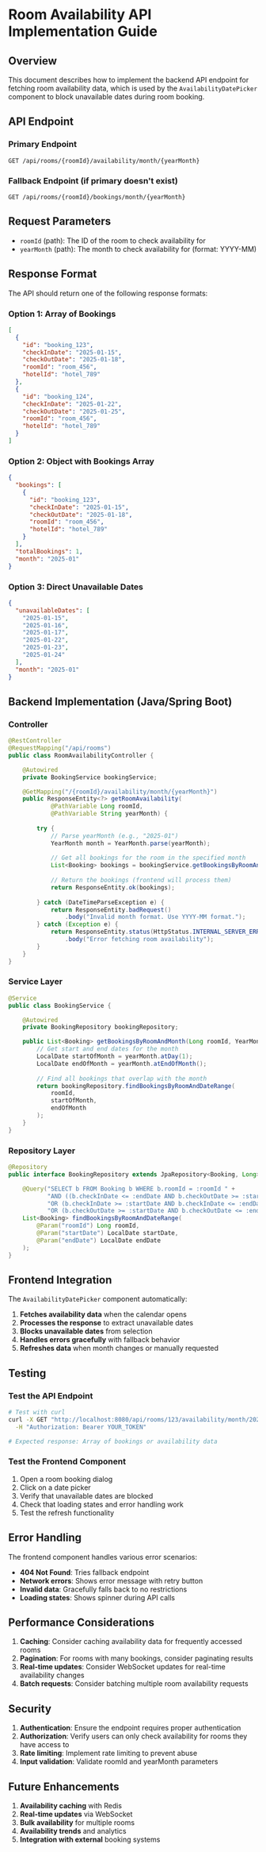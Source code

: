 # Room Availability API Implementation Guide

## Overview

This document describes how to implement the backend API endpoint for fetching room availability data, which is used by the `AvailabilityDatePicker` component to block unavailable dates during room booking.

## API Endpoint

### Primary Endpoint
```
GET /api/rooms/{roomId}/availability/month/{yearMonth}
```

### Fallback Endpoint (if primary doesn't exist)
```
GET /api/rooms/{roomId}/bookings/month/{yearMonth}
```

## Request Parameters

- `roomId` (path): The ID of the room to check availability for
- `yearMonth` (path): The month to check availability for (format: YYYY-MM)

## Response Format

The API should return one of the following response formats:

### Option 1: Array of Bookings
```json
[
  {
    "id": "booking_123",
    "checkInDate": "2025-01-15",
    "checkOutDate": "2025-01-18",
    "roomId": "room_456",
    "hotelId": "hotel_789"
  },
  {
    "id": "booking_124",
    "checkInDate": "2025-01-22",
    "checkOutDate": "2025-01-25",
    "roomId": "room_456",
    "hotelId": "hotel_789"
  }
]
```

### Option 2: Object with Bookings Array
```json
{
  "bookings": [
    {
      "id": "booking_123",
      "checkInDate": "2025-01-15",
      "checkOutDate": "2025-01-18",
      "roomId": "room_456",
      "hotelId": "hotel_789"
    }
  ],
  "totalBookings": 1,
  "month": "2025-01"
}
```

### Option 3: Direct Unavailable Dates
```json
{
  "unavailableDates": [
    "2025-01-15",
    "2025-01-16",
    "2025-01-17",
    "2025-01-22",
    "2025-01-23",
    "2025-01-24"
  ],
  "month": "2025-01"
}
```

## Backend Implementation (Java/Spring Boot)

### Controller
```java
@RestController
@RequestMapping("/api/rooms")
public class RoomAvailabilityController {

    @Autowired
    private BookingService bookingService;

    @GetMapping("/{roomId}/availability/month/{yearMonth}")
    public ResponseEntity<?> getRoomAvailability(
            @PathVariable Long roomId,
            @PathVariable String yearMonth) {
        
        try {
            // Parse yearMonth (e.g., "2025-01")
            YearMonth month = YearMonth.parse(yearMonth);
            
            // Get all bookings for the room in the specified month
            List<Booking> bookings = bookingService.getBookingsByRoomAndMonth(roomId, month);
            
            // Return the bookings (frontend will process them)
            return ResponseEntity.ok(bookings);
            
        } catch (DateTimeParseException e) {
            return ResponseEntity.badRequest()
                .body("Invalid month format. Use YYYY-MM format.");
        } catch (Exception e) {
            return ResponseEntity.status(HttpStatus.INTERNAL_SERVER_ERROR)
                .body("Error fetching room availability");
        }
    }
}
```

### Service Layer
```java
@Service
public class BookingService {

    @Autowired
    private BookingRepository bookingRepository;

    public List<Booking> getBookingsByRoomAndMonth(Long roomId, YearMonth yearMonth) {
        // Get start and end dates for the month
        LocalDate startOfMonth = yearMonth.atDay(1);
        LocalDate endOfMonth = yearMonth.atEndOfMonth();
        
        // Find all bookings that overlap with the month
        return bookingRepository.findBookingsByRoomAndDateRange(
            roomId, 
            startOfMonth, 
            endOfMonth
        );
    }
}
```

### Repository Layer
```java
@Repository
public interface BookingRepository extends JpaRepository<Booking, Long> {

    @Query("SELECT b FROM Booking b WHERE b.roomId = :roomId " +
           "AND ((b.checkInDate <= :endDate AND b.checkOutDate >= :startDate) " +
           "OR (b.checkInDate >= :startDate AND b.checkInDate <= :endDate) " +
           "OR (b.checkOutDate >= :startDate AND b.checkOutDate <= :endDate))")
    List<Booking> findBookingsByRoomAndDateRange(
        @Param("roomId") Long roomId,
        @Param("startDate") LocalDate startDate,
        @Param("endDate") LocalDate endDate
    );
}
```

## Frontend Integration

The `AvailabilityDatePicker` component automatically:

1. **Fetches availability data** when the calendar opens
2. **Processes the response** to extract unavailable dates
3. **Blocks unavailable dates** from selection
4. **Handles errors gracefully** with fallback behavior
5. **Refreshes data** when month changes or manually requested

## Testing

### Test the API Endpoint
```bash
# Test with curl
curl -X GET "http://localhost:8080/api/rooms/123/availability/month/2025-01" \
  -H "Authorization: Bearer YOUR_TOKEN"

# Expected response: Array of bookings or availability data
```

### Test the Frontend Component
1. Open a room booking dialog
2. Click on a date picker
3. Verify that unavailable dates are blocked
4. Check that loading states and error handling work
5. Test the refresh functionality

## Error Handling

The frontend component handles various error scenarios:

- **404 Not Found**: Tries fallback endpoint
- **Network errors**: Shows error message with retry button
- **Invalid data**: Gracefully falls back to no restrictions
- **Loading states**: Shows spinner during API calls

## Performance Considerations

1. **Caching**: Consider caching availability data for frequently accessed rooms
2. **Pagination**: For rooms with many bookings, consider paginating results
3. **Real-time updates**: Consider WebSocket updates for real-time availability changes
4. **Batch requests**: Consider batching multiple room availability requests

## Security

1. **Authentication**: Ensure the endpoint requires proper authentication
2. **Authorization**: Verify users can only check availability for rooms they have access to
3. **Rate limiting**: Implement rate limiting to prevent abuse
4. **Input validation**: Validate roomId and yearMonth parameters

## Future Enhancements

1. **Availability caching** with Redis
2. **Real-time updates** via WebSocket
3. **Bulk availability** for multiple rooms
4. **Availability trends** and analytics
5. **Integration with external** booking systems
